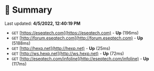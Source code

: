# 📖 Summary
Last updated: **4/5/2022, 12:40:19 PM**

- `GET` [https://eseqtech.com](https://eseqtech.com) - **Up** (196ms)
- `GET` [http://forum.eseqtech.com](http://forum.eseqtech.com) - **Up** (5188ms)
- `GET` [http://hexp.net](http://hexp.net) - **Up** (25ms)
- `GET` [http://ws.hexp.net](http://ws.hexp.net) - **Up** (72ms)
- `GET` [http://eseqtech.com/infoline](http://eseqtech.com/infoline) - **Up** (117ms)
